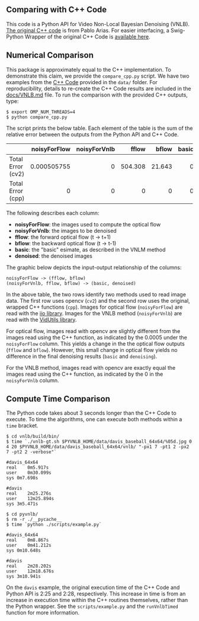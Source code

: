 Comparing with C++ Code
---

This code is a Python API for Video Non-Local Bayesian Denoising (VNLB). [The original C++ code](https://github.com/pariasm/vnlb) is from Pablo Arias. For easier interfacing, a Swig-Python Wrapper of the original C++ Code is [available here](https://github.com/gauenk/svnlb).


Numerical Comparison
---

This package is approximately equal to the C++ implementation. To demonstrate this claim, we provide the `compare_cpp.py` script. We have two examples from the [C++ Code](https://github.com/pariasm/vnlb) provided in the `data/` folder. For reproducibility, details to re-create the C++ Code results are included in the [docs/VNLB.md](https://github.com/gauenk/pyvnlb/blob/master/docs/VNLB.md) file. To run the comparison with the provided C++ outputs, type:

```
$ export OMP_NUM_THREADS=4
$ python compare_cpp.py
```

The script prints the below table. Each element of the table is the sum of the relative error between the outputs from the Python API and C++ Code.

|                   |   noisyForFlow |   noisyForVnlb |   fflow |   bflow |   basic |   denoised |
|:------------------|---------------:|---------------:|--------:|--------:|--------:|-----------:|
| Total Error (cv2) |    0.000505755 |              0 | 504.308 |  21.643 |       0 |          0 |
| Total Error (cpp) |    0           |              0 |   0     |   0     |       0 |          0 |


The following describes each column:

* __noisyForFlow__: the images used to compute the optical flow
* __noisyForVnlb__: the images to be denoised
* __fflow__: the forward optical flow (t -> t+1)
* __bflow__: the backward optical flow (t -> t-1)
* __basic__: the "basic" esimate, as described in the VNLM method
* __denoised__: the denoised images

The graphic below depicts the input-output relationship of the columns:

```           
noisyForFlow -> (fflow, bflow)
(noisyForVnlb, fflow, bflow) -> (basic, denoised)  
```

In the above table, the two rows identify two methods used to read image data. The first row uses opencv (`cv2`) and the second row uses the original, wrapped C++ functions (`cpp`). Images for optical flow (`noisyForFlow`) are read with the [iio library](https://github.com/pariasm/vnlb/tree/master/lib/iio). Images for the VNLB method (`noisyForVnlb`) are read with the [VidUtils library](https://github.com/pariasm/vnlb/tree/master/src/VidUtils). 

For optical flow, images read with opencv are slightly different from the images read using the C++ function, as indicated by the 0.0005 under the `noisyForFlow` column. This yields a change in the the optical flow outputs (`fflow` and `bflow`). However, this small change in optical flow yields no difference in the final denoising results (`basic` and `denoising`). 

For the VNLB method, images read with opencv are exactly equal the images read using the C++ function, as indicated by the 0 in the `noisyForVnlb` column.


Compute Time Comparison
---

The Python code takes about 3 seconds longer than the C++ Code to execute. To time the algorithms, one can execute both methods within a `time` bracket. 

```
$ cd vnlb/build/bin/
$ time `./vnlb-gt.sh $PYVNLB_HOME/data/davis_baseball_64x64/%05d.jpg 0 4 20 $PYVNLB_HOME/data/davis_baseball_64x64/vnlb/ "-px1 7 -pt1 2 -px2 7 -pt2 2 -verbose"`

#davis_64x64
real	0m5.917s
user	0m30.099s
sys	0m7.698s

#davis
real	2m25.276s
user	12m25.894s
sys	3m5.471s
```

```
$ cd pyvnlb/
$ rm -r ./__pycache__
$ time `python ./scripts/example.py`

#davis_64x64 
real	0m8.867s
user	0m41.212s
sys	0m10.648s

#davis
real	2m28.202s
user	12m18.676s
sys	3m10.941s
```

On the `davis` example, the original execution time of the C++ Code and Python API is 2:25 and 2:28, respectively. This increase in time is from an increase in execution time within the C++ routines themselves, rather than the Python wrapper. See the `scripts/example.py` and the `runVnlbTimed` function for more information.
